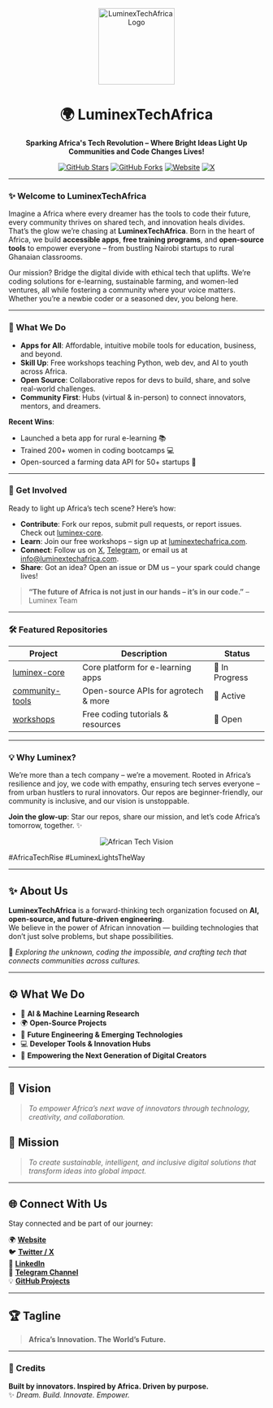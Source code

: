 <p align="center">
  <img src="https://via.placeholder.com/150x150.png?text=LuminexLogo" alt="LuminexTechAfrica Logo" width="150"/>
</p>

<h1 align="center">🌍 LuminexTechAfrica</h1>
<p align="center"><b>Sparking Africa's Tech Revolution – Where Bright Ideas Light Up Communities and Code Changes Lives!</b></p>

<p align="center">
  <a href="https://github.com/LuminexTechAfrica"><img src="https://img.shields.io/github/stars/LuminexTechAfrica?style=social" alt="GitHub Stars"/></a>
  <a href="https://github.com/LuminexTechAfrica"><img src="https://img.shields.io/github/forks/LuminexTechAfrica?style=social" alt="GitHub Forks"/></a>
  <a href="https://luminextechafrica.com"><img src="https://img.shields.io/badge/Website-LuminexTechAfrica-blue" alt="Website"/></a>
  <a href="https://x.com/LuminexTechAF"><img src="https://img.shields.io/badge/X-Follow%20Us-1DA1F2?logo=x" alt="X"/></a>
</p>

---

### ✨ Welcome to LuminexTechAfrica
Imagine a Africa where every dreamer has the tools to code their future, every community thrives on shared tech, and innovation heals divides. That’s the glow we’re chasing at **LuminexTechAfrica**. Born in the heart of Africa, we build **accessible apps**, **free training programs**, and **open-source tools** to empower everyone – from bustling Nairobi startups to rural Ghanaian classrooms.

Our mission? Bridge the digital divide with ethical tech that uplifts. We’re coding solutions for e-learning, sustainable farming, and women-led ventures, all while fostering a community where your voice matters. Whether you’re a newbie coder or a seasoned dev, you belong here.

---

### 🚀 What We Do
- **Apps for All**: Affordable, intuitive mobile tools for education, business, and beyond.
- **Skill Up**: Free workshops teaching Python, web dev, and AI to youth across Africa.
- **Open Source**: Collaborative repos for devs to build, share, and solve real-world challenges.
- **Community First**: Hubs (virtual & in-person) to connect innovators, mentors, and dreamers.

**Recent Wins**:
- Launched a beta app for rural e-learning 📚
- Trained 200+ women in coding bootcamps 💻
- Open-sourced a farming data API for 50+ startups 🌾

---

### 🌟 Get Involved
Ready to light up Africa’s tech scene? Here’s how:
- **Contribute**: Fork our repos, submit pull requests, or report issues. Check out [luminex-core](https://github.com/LuminexTechAfrica/luminex-core).
- **Learn**: Join our free workshops – sign up at [luminextechafrica.com](#).
- **Connect**: Follow us on [X](https://x.com/LuminexTechAF), [Telegram](https://t.me/LuminexTechAfrica), or email us at info@luminextechafrica.com.
- **Share**: Got an idea? Open an issue or DM us – your spark could change lives!

> **“The future of Africa is not just in our hands – it’s in our code.”** – Luminex Team

---

### 🛠️ Featured Repositories
| Project | Description | Status |
|---------|-------------|--------|
| [luminex-core](https://github.com/LuminexTechAfrica/luminex-core) | Core platform for e-learning apps | 🚧 In Progress |
| [community-tools](https://github.com/LuminexTechAfrica/community-tools) | Open-source APIs for agrotech & more | 🌟 Active |
| [workshops](https://github.com/LuminexTechAfrica/workshops) | Free coding tutorials & resources | 📖 Open |

---

### 💡 Why Luminex?
We’re more than a tech company – we’re a movement. Rooted in Africa’s resilience and joy, we code with empathy, ensuring tech serves everyone – from urban hustlers to rural innovators. Our repos are beginner-friendly, our community is inclusive, and our vision is unstoppable.

**Join the glow-up**: Star our repos, share our mission, and let’s code Africa’s tomorrow, together. ✨

<p align="center">
  <img src="https://via.placeholder.com/600x200.png?text=African+Tech+Vision" alt="African Tech Vision"/>
</p>

#AfricaTechRise #LuminexLightsTheWay

---

## ✨ About Us  
**LuminexTechAfrica** is a forward-thinking tech organization focused on **AI, open-source, and future-driven engineering**.  
We believe in the power of African innovation — building technologies that don’t just solve problems, but shape possibilities.  

🔭 *Exploring the unknown, coding the impossible, and crafting tech that connects communities across cultures.*

---

## ⚙️ What We Do  
- 🤖 **AI & Machine Learning Research**  
- 🌍 **Open-Source Projects**  
- 🧠 **Future Engineering & Emerging Technologies**  
- 💻 **Developer Tools & Innovation Hubs**  
- 🚀 **Empowering the Next Generation of Digital Creators**

---

## 🌟 Vision  
> *To empower Africa’s next wave of innovators through technology, creativity, and collaboration.*

## 💎 Mission  
> *To create sustainable, intelligent, and inclusive digital solutions that transform ideas into global impact.*

---

## 🌐 Connect With Us  
Stay connected and be part of our journey:  

🌍 [**Website**](#)  
🐦 [**Twitter / X**](#)  
💼 [**LinkedIn**](#)  
💬 [**Telegram Channel**](#)  
💡 [**GitHub Projects**](#)  

---

## 🏆 Tagline  
> **Africa’s Innovation. The World’s Future.**

---

### 🪩 Credits  
**Built by innovators. Inspired by Africa. Driven by purpose.**  
✨ *Dream. Build. Innovate. Empower.*  

